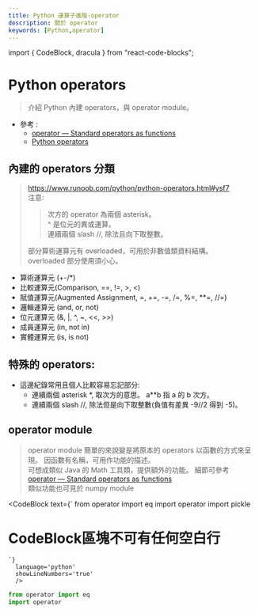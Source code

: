 ```yaml
---
title: Python 運算子進階-operator
description: 關於 operator
keywords: [Python,operator]
---
```

import { CodeBlock, dracula  } from "react-code-blocks";


# Python operators
> 介紹 Python 內建 operators，與 operator module。  

* 參考 : 
    * [operator — Standard operators as functions](https://docs.python.org/3/library/operator.html)
   * [Python operators](https://www.runoob.com/python/python-operators.html)  


## 內建的 operators 分類
> https://www.runoob.com/python/python-operators.html#ysf7  
> 注意:  
>> 次方的 operator 為兩個 asterisk。  
>> ^ 是位元的異或運算。  
>> 連續兩個 slash //, 除法且向下取整數。  
>
> 部分算術運算元有 overloaded，可用於非數值類資料結構。    
> overloaded 部分使用須小心。  
> 

* 算術運算元 (+-/*)
* 比較運算元(Comparison, ==, !=, &gt;, &lt;)
* 賦值運算元(Augmented Assignment, =, +=, -=, /=, %=, **=, //=) 
* 邏輯運算元 (and, or, not)
* 位元運算元 (&, |, ^, ~, &lt;&lt;, &gt;&gt;)
* 成員運算元 (in, not in)
* 實體運算元 (is, is not)

## 特殊的 operators:

* 這邊紀錄常用且個人比較容易忘記部分:  
   * 連續兩個 asterisk \*, 取次方的意思。 a\*\*b 指 a 的 b 次方。  
   * 連續兩個 slash //, 除法但是向下取整數(負值有差異 -9//2 得到 -5)。  


## operator module
>
> operator module 簡單的來說變是將原本的 operators 以函數的方式來呈現。 
> 因函數有名稱，可用作功能的描述。  
> 可想成類似 Java 的 Math 工具類，提供額外的功能。 
> 細節可參考 [operator — Standard operators as functions](https://docs.python.org/3/library/operator.html)  
> 類似功能也可見於 numpy module  

<CodeBlock text={`
from operator import eq
import operator
import pickle
# CodeBlock區塊不可有任何空白行
    `}
      language='python'
      showLineNumbers='true'
      /> 

```python
from operator import eq
import operator
```